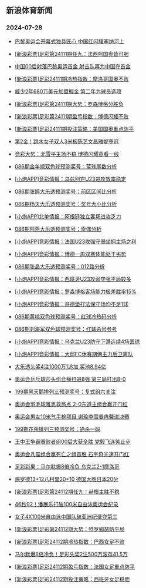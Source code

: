 ## 新浪体育新闻 
### 2024-07-28

+ [巴黎奥运会开幕式独具匠心 中国红闪耀塞纳河上](https://sports.sina.com.cn/others/others/2024-07-27/doc-incfpncm6777783.shtml)

+ [[新浪彩票]足彩第24111期任九：法西阿国奥皆可胆](https://sports.sina.com.cn/l/2024-07-27/doc-incfpncp3565553.shtml)

+ [中国00后射落巴黎奥运首金 射击队再为中国夺首金](https://sports.sina.com.cn/others/shoot/2024-07-27/doc-incfqihw4192461.shtml)

+ [[新浪彩票]足彩24111期冷热指数：摩洛哥国奥不败](https://sports.sina.com.cn/l/2024-07-27/doc-incfpnck1373643.shtml)

+ [威少2年680万美元加盟掘金 第二年为球员选项](https://sports.sina.com.cn/basketball/nba/2024-07-27/doc-incfpfvk4710857.shtml)

+ [[新浪彩票]足彩第24111期大势：罗森博格分胜负](https://sports.sina.com.cn/l/2024-07-27/doc-incfpnck1371543.shtml)

+ [[新浪彩票]足彩第24111期盈亏指数：博德闪耀不败](https://sports.sina.com.cn/l/2024-07-27/doc-incfpncm6789461.shtml)

+ [[新浪彩票]足彩24111期投注策略：美国国奥重点防平](https://sports.sina.com.cn/l/2024-07-27/doc-incfpnck1373071.shtml)

+ [第2金！跳水女子双人3米板陈艺文昌雅妮夺冠](https://sports.sina.com.cn/others/diving/2024-07-27/doc-incfqpqw0844423.shtml)

+ [竞彩大势：北雪平主场不稳 博德闪耀高看一线](https://sports.sina.com.cn/l/2024-07-27/doc-incfpncp3564790.shtml)

+ [086期金年顺双色球预测奖号：蓝球尾数分析](https://sports.sina.com.cn/l/2024-07-27/doc-incfnekc4179657.shtml)

+ [[小炮APP]竞彩情报：乌兹别克U23进攻效率稳定](https://sports.sina.com.cn/l/2024-07-27/doc-incfpwtf6573777.shtml)

+ [086期张婷大乐透预测奖号：前区区间比分析](https://sports.sina.com.cn/l/2024-07-27/doc-incfneiy1961085.shtml)

+ [086期杨天大乐透预测奖号：奖号大小比分析](https://sports.sina.com.cn/l/2024-07-27/doc-incfpwtf6582342.shtml)

+ [[小炮APP]北单情报：阿根廷独立客场进攻乏力](https://sports.sina.com.cn/l/2024-07-27/doc-incfpwti3353759.shtml)

+ [086期阿燕大乐透预测奖号：奇偶分析](https://sports.sina.com.cn/l/2024-07-27/doc-incfpwtf6582249.shtml)

+ [[小炮APP]竞彩情报：法国U23攻强守弱坐拥主场之利](https://sports.sina.com.cn/l/2024-07-27/doc-incfpwta4385665.shtml)

+ [[小炮APP]竞彩情报：博德一周双赛体能处于劣势](https://sports.sina.com.cn/l/2024-07-27/doc-incfpwtf6573431.shtml)

+ [086期张晶大乐透预测奖号：012路分析](https://sports.sina.com.cn/l/2024-07-27/doc-incfneiw5182113.shtml)

+ [[小炮APP]竞彩情报：西班牙U23攻弱守强平局较多](https://sports.sina.com.cn/l/2024-07-27/doc-incfpwti3350349.shtml)

+ [[小炮APP]竞彩情报：罗森博格客场能力极差胜率15%](https://sports.sina.com.cn/l/2024-07-27/doc-incfpwti3352337.shtml)

+ [[小炮APP]竞彩情报：哥德堡打法保守场均不足1球](https://sports.sina.com.cn/l/2024-07-27/doc-incfpwte1161146.shtml)

+ [086期黄桃双色球预测奖号：红球冷热码分析](https://sports.sina.com.cn/l/2024-07-27/doc-incfneiz7402366.shtml)

+ [086期刘海军双色球预测奖号：红球杀号参考](https://sports.sina.com.cn/l/2024-07-27/doc-incfneiy1964594.shtml)

+ [[小炮APP]竞彩情报：乌克兰U23防守下滑连续4场丢球](https://sports.sina.com.cn/l/2024-07-27/doc-incfpwta4383505.shtml)

+ [[小炮APP]竞彩情报：大邱FC休赛期俩主力后卫离队](https://sports.sina.com.cn/l/2024-07-27/doc-incfpwte1158867.shtml)

+ [大乐透头奖4注1000万1追加 奖池8.94亿](https://sports.sina.com.cn/l/2024-07-27/doc-incfqtwu0746925.shtml)

+ [奥运会乒乓球莎头组合横扫进8强 第三局打出8-0](https://sports.sina.com.cn/others/pingpang/2024-07-27/doc-incfqyet6032860.shtml)

+ [199期黑天鹅排列三预测奖号：复式组六关注](https://sports.sina.com.cn/l/2024-07-27/doc-incfpwta4391089.shtml)

+ [奥运会羽毛球雅思救局点 2-0东道主组合赢开门红](https://sports.sina.com.cn/others/badmin/2024-07-27/doc-incfqyes0620708.shtml)

+ [奥运会男女10米气手枪项目 谢瑜李雪姜冉馨进决赛](https://sports.sina.com.cn/others/shoot/2024-07-27/doc-incfqtwx2918799.shtml)

+ [199期花荣排列三预测奖号：通杀一码](https://sports.sina.com.cn/l/2024-07-27/doc-incfpwta4391180.shtml)

+ [王中王争霸赛败者组00后大获全胜 党毅飞连笑止步](https://sports.sina.com.cn/go/2024-07-27/doc-incfqihz6377794.shtml)

+ [奥运会凡晨组合赢死亡之组首胜 石宇奇光速开门红](https://sports.sina.com.cn/others/badmin/2024-07-27/doc-incfqpqu4070457.shtml)

+ [足彩彩果：马尔默爆8倍冷负 乌克兰2-1摩洛哥](https://sports.sina.com.cn/l/2024-07-28/doc-incfrvkh0164148.shtml)

+ [施罗德13+12八村塁20+10 德国大胜日本20分](https://sports.sina.com.cn/basketball/nba/2024-07-27/doc-incfqyeq3848609.shtml)

+ [[新浪彩票]足彩第24112期任九：赫根主胜不稳](https://sports.sina.com.cn/l/2024-07-28/doc-incfrvkh0164936.shtml)

+ [46秒92！潘展乐打破100米自由泳奥运会纪录](https://sports.sina.com.cn/others/swim/2024-07-28/doc-incfrvke3388377.shtml)

+ [女子4X100米自由泳中国队破亚洲纪录夺第三](https://sports.sina.com.cn/others/swim/2024-07-28/doc-incfrvkm2332589.shtml)

+ [[新浪彩票]足彩第24112期大势：特罗姆瑟防平局](https://sports.sina.com.cn/l/2024-07-28/doc-incfrvke3387480.shtml)

+ [[新浪彩票]足彩24112期冷热指数：巴西女足不败](https://sports.sina.com.cn/l/2024-07-28/doc-incfrvki5555096.shtml)

+ [马尔默爆8倍冷负！足彩头奖2注500万滚存41.5万](https://sports.sina.com.cn/l/2024-07-28/doc-incfrvkh0164148.shtml)

+ [[新浪彩票]足彩24112期盈亏指数：法国女足重点防平](https://sports.sina.com.cn/l/2024-07-28/doc-incfrvke3388350.shtml)

+ [[新浪彩票]足彩24112期投注策略：西班牙女足稳胆](https://sports.sina.com.cn/l/2024-07-28/doc-incfrvki5555443.shtml)

